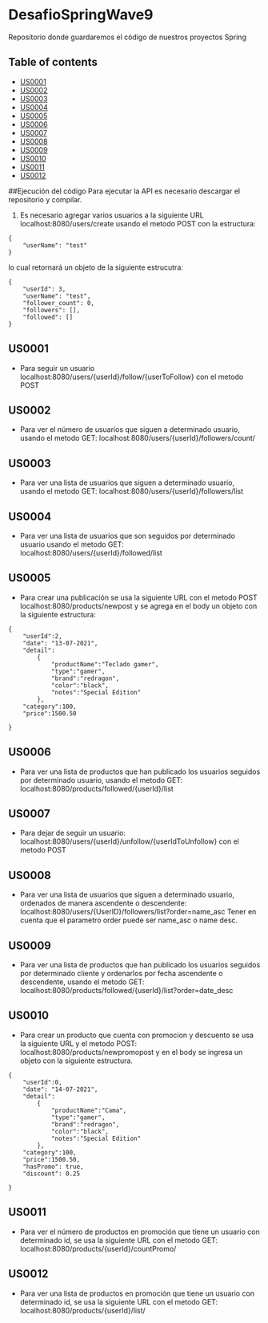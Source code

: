 # DesafioSpringWave9
Repositorio donde guardaremos el código de nuestros proyectos Spring
## Table of contents
* [US0001](#us0001)
* [US0002](#us0002)
* [US0003](#us0003)
* [US0004](#us0004)
* [US0005](#us0005)
* [US0006](#us0006)
* [US0007](#us0007)
* [US0008](#us0008)
* [US0009](#us0009)
* [US0010](#us0007)
* [US0011](#us0008)
* [US0012](#us0009)

##Ejecución del código
Para ejecutar la API es necesario descargar el repositorio y compilar. 
1. Es necesario agregar varios usuarios a la siguiente URL localhost:8080/users/create usando el metodo POST con la estructura:
```
{
    "userName": "test"
}
```
lo cual retornará un objeto de la siguiente estrucutra:
```
{
    "userId": 3,
    "userName": "test",
    "follower_count": 0,
    "followers": [],
    "followed": []
}
```
## US0001
- Para seguir un usuario localhost:8080/users/{userId}/follow/{userToFollow} con el metodo POST
## US0002
- Para ver el número de usuarios que siguen a determinado usuario, usando el metodo GET: localhost:8080/users/{userId}/followers/count/ 
## US0003
- Para ver una lista de usuarios que siguen a determinado usuario, usando el metodo GET: localhost:8080/users/{userId}/followers/list
## US0004
- Para ver una lista de usuarios que son seguidos por determinado usuario usando el metodo GET: localhost:8080/users/{userId}/followed/list
## US0005
- Para crear una publicación se usa la siguiente URL con el metodo POST localhost:8080/products/newpost y se agrega en el body un objeto con la siguiente estructura:
```
{
    "userId":2,
    "date": "13-07-2021",
    "detail":
        {
            "productName":"Teclado gamer",
            "type":"gamer",
            "brand":"redragon",
            "color":"black",
            "notes":"Special Edition"
        },
    "category":100,
    "price":1500.50
    
}
```
## US0006
- Para ver una lista de productos que han publicado los usuarios seguidos por determinado usuario, usando el metodo GET: localhost:8080/products/followed/{userId}/list
## US0007
- Para dejar de seguir un usuario: localhost:8080/users/{userId}/unfollow/{userIdToUnfollow} con el metodo POST
## US0008
- Para ver una lista de usuarios que siguen a determinado usuario, ordenados de manera ascendente o descendente: localhost:8080/users/{UserID}/followers/list?order=name_asc Tener en cuenta que el parametro order puede ser name_asc o name desc.
## US0009
- Para ver una lista de productos que han publicado los usuarios seguidos por determinado cliente y ordenarlos por fecha ascendente o descendente, usando el metodo GET: localhost:8080/products/followed/{userId}/list?order=date_desc
## US0010
- Para crear un producto que cuenta con promocion y descuento se usa la siguiente URL y el metodo POST: localhost:8080/products/newpromopost y en el body se ingresa un objeto con la siguiente estructura.
```
{
    "userId":0,
    "date": "14-07-2021",
    "detail":
        {
            "productName":"Cama",
            "type":"gamer",
            "brand":"redragon",
            "color":"black",
            "notes":"Special Edition"
        },
    "category":100,
    "price":1500.50,
    "hasPromo": true,
    "discount": 0.25
    
}
```
## US0011
- Para ver el número de productos en promoción que tiene un usuario con determinado id, se usa la siguiente URL con el metodo GET: localhost:8080/products/{userId}/countPromo/
## US0012
- Para ver una lista de productos en promoción que tiene un usuario con determinado id, se usa la siguiente URL con el metodo GET: localhost:8080/products/{userId}/list/
